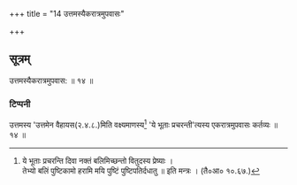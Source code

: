 +++
title = "14 उत्तमस्यैकरात्रमुपवासः"

+++
## सूत्रम्
उत्तमस्यैकरात्रमुपवास: ॥ १४ ॥  
### टिप्पनी
उत्तमस्य 'उत्तमेन वैहायस(२.४.८.)मिति वक्ष्यमाणस्य[^२] 'ये भूताः प्रचरन्ती'त्यस्य एकरात्रमुपवासः कर्तव्यः ॥ १४ ॥  

[^२]:

    ये भूताः प्रचरन्ति दिवा नक्तं बलिमिच्छन्तो वितुदस्य प्रेष्याः ।  
    तेभ्यो बलिं पुष्टिकामो हरामि मयि पुष्टिं पुष्टिपतिर्दधातु ॥ इति मन्त्रः । (तै०आ० १०.६७.)  

